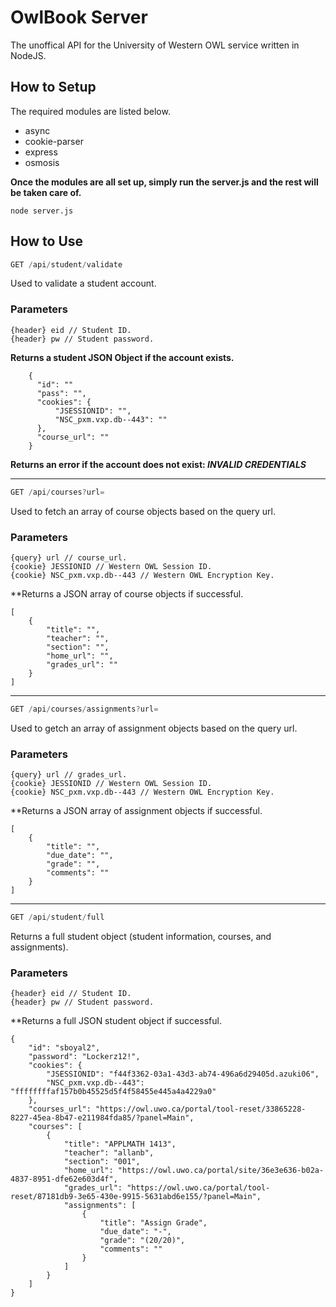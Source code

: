 # OwlBook Server
The unoffical API for the University of Western OWL service written in NodeJS.

## How to Setup
The required modules are listed below.
* async
* cookie-parser
* express
* osmosis

**Once the modules are all set up, simply run the server.js and the rest will be taken care of.**

```
node server.js
```

## How to Use
```javascript
GET /api/student/validate
```

Used to validate a student account.

### Parameters
```
{header} eid // Student ID.
{header} pw // Student password.
```
    
**Returns a student JSON Object if the account exists.**
```
    {
      "id": ""
      "pass": "",
      "cookies": {
          "JSESSIONID": "",
          "NSC_pxm.vxp.db--443": ""
      },
      "course_url": ""
    }
```

**Returns an error if the account does not exist: _INVALID CREDENTIALS_**
___
```javascript
GET /api/courses?url=
```
Used to fetch an array of course objects based on the query url.

### Parameters
```
{query} url // course_url.
{cookie} JESSIONID // Western OWL Session ID.
{cookie} NSC_pxm.vxp.db--443 // Western OWL Encryption Key.
```

**Returns a JSON array of course objects if successful.
```
[
    {
        "title": "",
        "teacher": "",
        "section": "",
        "home_url": "",
        "grades_url": ""
    }
]
```
___
```javascript
GET /api/courses/assignments?url=
```
Used to getch an array of assignment objects based on the query url.

### Parameters
```
{query} url // grades_url.
{cookie} JESSIONID // Western OWL Session ID.
{cookie} NSC_pxm.vxp.db--443 // Western OWL Encryption Key.
```

**Returns a JSON array of assignment objects if successful.
```
[
    {
        "title": "",
        "due_date": "",
        "grade": "",
        "comments": ""
    }
]
```
___
```javascript
GET /api/student/full
```
Returns a full student object (student information, courses, and assignments).

### Parameters
```
{header} eid // Student ID.
{header} pw // Student password.
```

**Returns a full JSON student object if successful.
```
{
    "id": "sboyal2",
    "password": "Lockerz12!",
    "cookies": {
        "JSESSIONID": "f44f3362-03a1-43d3-ab74-496a6d29405d.azuki06",
        "NSC_pxm.vxp.db--443": "ffffffffaf157b0b45525d5f4f58455e445a4a4229a0"
    },
    "courses_url": "https://owl.uwo.ca/portal/tool-reset/33865228-8227-45ea-8b47-e211984fda85/?panel=Main",
    "courses": [
        {
            "title": "APPLMATH 1413",
            "teacher": "allanb",
            "section": "001",
            "home_url": "https://owl.uwo.ca/portal/site/36e3e636-b02a-4837-8951-dfe62e603d4f",
            "grades_url": "https://owl.uwo.ca/portal/tool-reset/87181db9-3e65-430e-9915-5631abd6e155/?panel=Main",
            "assignments": [
                {
                    "title": "Assign Grade",
                    "due_date": "-",
                    "grade": "(20/20)",
                    "comments": ""
                }
            ]
        }
    ]
}
```
